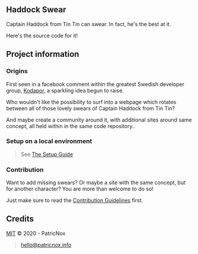 ## Haddock Swear

Captain Haddock from Tin Tin can swear. In fact, he's the best at it.

Here's the source code for it!

## Project information


### Origins

First seen in a facebook comment within the greatest Swedish developer group,
[Kodapor](https://www.facebook.com/groups/utvecklare.stockholm/), a sparkling 
idea begun to raise. 


Who wouldn't like the possibility to surf into a webpage which rotates between
all of those lovely swears of Captain Haddock from Tin Tin?


And maybe create a community around it, with additional sites around same 
concept, all held within in the same code repository..

### Setup on a local environment

> See [The Setup Guide](SETUP.md)


### Contribution

Want to add missing swears? Or maybe a site with the same concept, but for
another character? You are more than welcome to do so!


Just make sure to read the [Contribution Guidelines](CONTRIBUTIONS.md) first.


## Credits

[MIT](License) © 2020 - PatricNox
> hello@patricnox.info
